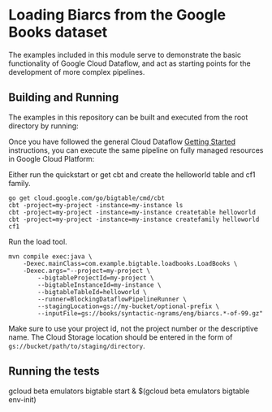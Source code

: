 # Loading Biarcs from the Google Books dataset

The examples included in this module serve to demonstrate the basic
functionality of Google Cloud Dataflow, and act as starting points for
the development of more complex pipelines.


## Building and Running

The examples in this repository can be built and executed from the root directory by running:

Once you have followed the general Cloud Dataflow
[Getting Started](https://cloud.google.com/dataflow/getting-started) instructions, you can execute
the same pipeline on fully managed resources in Google Cloud Platform:

Either run the quickstart or get cbt and create the helloworld table and cf1 family.

    go get cloud.google.com/go/bigtable/cmd/cbt
    cbt -project=my-project -instance=my-instance ls
    cbt -project=my-project -instance=my-instance createtable helloworld
    cbt -project=my-project -instance=my-instance createfamily helloworld cf1
    
Run the load tool.

    mvn compile exec:java \
        -Dexec.mainClass=com.example.bigtable.loadbooks.LoadBooks \
        -Dexec.args="--project=my-project \
            --bigtableProjectId=my-project \
            --bigtableInstanceId=my-instance \
            --bigtableTableId=helloworld \
            --runner=BlockingDataflowPipelineRunner \
            --stagingLocation=gs://my-bucket/optional-prefix \
            --inputFile=gs://books/syntactic-ngrams/eng/biarcs.*-of-99.gz"


Make sure to use your project id, not the project number or the descriptive name.
The Cloud Storage location should be entered in the form of
`gs://bucket/path/to/staging/directory`.

## Running the tests

gcloud beta emulators bigtable start &
$(gcloud beta emulators bigtable env-init)